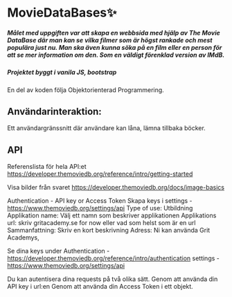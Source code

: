 
# MovieDataBases✨
##### Målet med uppgiften var att   skapa en webbsida med hjälp av The Movie DataBase där man kan se vilka filmer som är högst rankade och mest populära just nu. Man ska även kunna söka på en film eller en person för att se mer information om den. Som en väldigt förenklad version av IMdB. 


##### Projektet byggt i vanila  JS, bootstrap
En del av koden följa Objektorienterad Programmering. 


## Användarinteraktion:
Ett användargränssnitt där användare kan låna, lämna  tillbaka böcker.

## API 
Referenslista för hela API:et
https://developer.themoviedb.org/reference/intro/getting-started 

Visa bilder från svaret
https://developer.themoviedb.org/docs/image-basics 

Authentication - API key or  Access Token
Skapa keys i settings - https://www.themoviedb.org/settings/api 
Type of use: Utbildning
Applikation name: Välj ett namn som beskriver applikationen
Applikations url:  skriv gritacademy.se for now eller vad som helst som är en url
Sammanfattning: Skriv en kort beskrivning
Adress: Ni kan använda Grit Academys, 

Se dina keys under 
Authentication - https://developer.themoviedb.org/reference/intro/authentication 
settings - https://www.themoviedb.org/settings/api 

Du kan autentisera dina requests på två olika sätt. 
Genom att använda din API key i url:en
Genom att använda din Access Token i ett objekt.

